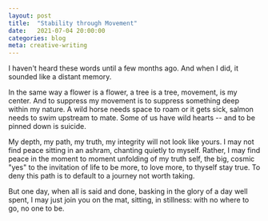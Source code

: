 ```yaml
---
layout: post
title:  "Stability through Movement"
date:   2021-07-04 20:00:00
categories: blog
meta: creative-writing
---
```


I haven't heard these words until a few months ago. And when I did, it sounded like a distant memory.

In the same way a flower is a flower, a tree is a tree, movement, is my center. And to suppress my movement is to suppress something deep within my nature. A wild horse needs space to roam or it gets sick, salmon needs to swim upstream to mate. Some of us have wild hearts -- and to be pinned down is suicide.

My depth, my path, my truth, my integrity will not look like yours. I may not find peace sitting in an ashram, chanting quietly to myself. Rather, I may find peace in the moment to moment unfolding of my truth self, the big, cosmic "yes" to the invitation of life to be more, to love more, to thyself stay true. To deny this path is to default to a journey not worth taking.

But one day, when all is said and done, basking in the glory of a day well spent, I may just join you on the mat, sitting, in stillness: with no where to go, no one to be.
